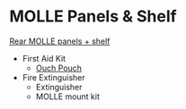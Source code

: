 # MOLLE Panels & Shelf

[Rear MOLLE panels + shelf](https://radodesignsco.com/products/2006-2009-toyota-4runner-complete-molle-setup)

- First Aid Kit
  - [Ouch Pouch](ouch_pouch.md)
- Fire Extinguisher
  - Extinguisher
  - MOLLE mount kit
